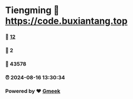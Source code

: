 # Tiengming :link: https://code.buxiantang.top 
### :page_facing_up: [12](https://code.buxiantang.top/tag.html) 
### :speech_balloon: 2 
### :hibiscus: 43578 
### :alarm_clock: 2024-08-16 13:30:34 
### Powered by :heart: [Gmeek](https://github.com/Meekdai/Gmeek)
